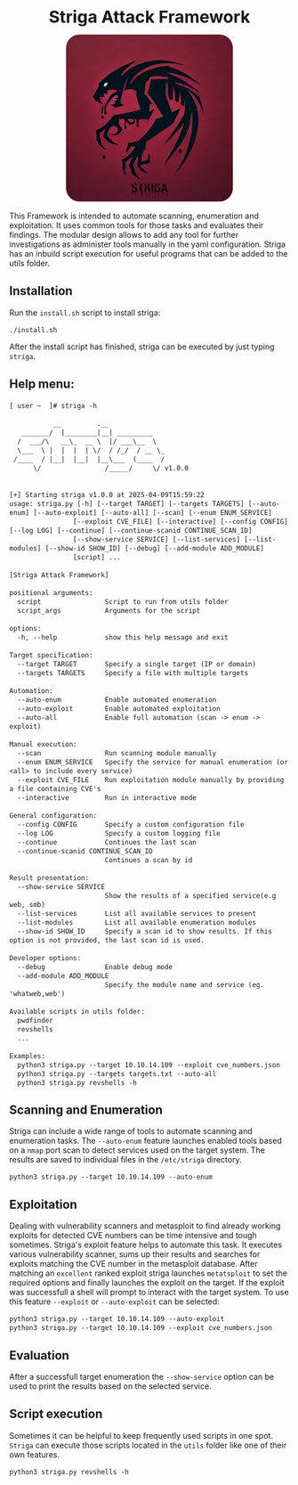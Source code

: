 <div align="center">
  <h1 style="font-size: 30px; margin-bottom: 0;">Striga Attack Framework</h1>
</div>
<p align="center">
  <img src="logo/STRIGA.png" alt="Striga Logo" width="300"/>
</p>

This Framework is intended to automate scanning, enumeration and exploitation. It uses common tools for those tasks and evaluates their findings. The modular design allows to add any tool for further investigations as administer tools manually in the yaml configuration. Striga has an inbuild script execution for useful programs that can be added to the utils folder.

## Installation
Run the `install.sh` script to install striga:

    ./install.sh

After the install script has finished, striga can be executed by just typing `striga`.

## Help menu:

    [ user ~  ]# striga -h

               __         .__              
       _______/  |________|__| _________   
      /  ___/\   __\_  __ \  |/ ___\__  \  
      \___  \ |  |  |  | \/  / /_/  / __ \_
     /____  / |__|  |__|  |__\___  (____  /
          \/                /_____/     \/ v1.0.0


    [+] Starting striga v1.0.0 at 2025-04-09T15:59:22
    usage: striga.py [-h] [--target TARGET] [--targets TARGETS] [--auto-enum] [--auto-exploit] [--auto-all] [--scan] [--enum ENUM_SERVICE]
                    [--exploit CVE_FILE] [--interactive] [--config CONFIG] [--log LOG] [--continue] [--continue-scanid CONTINUE_SCAN_ID]
                    [--show-service SERVICE] [--list-services] [--list-modules] [--show-id SHOW_ID] [--debug] [--add-module ADD_MODULE]
                    [script] ...

    [Striga Attack Framework]

    positional arguments:
      script                Script to run from utils folder
      script_args           Arguments for the script

    options:
      -h, --help            show this help message and exit

    Target specification:
      --target TARGET       Specify a single target (IP or domain)
      --targets TARGETS     Specify a file with multiple targets

    Automation:
      --auto-enum           Enable automated enumeration
      --auto-exploit        Enable automated exploitation
      --auto-all            Enable full automation (scan -> enum -> exploit)

    Manual execution:
      --scan                Run scanning module manually
      --enum ENUM_SERVICE   Specify the service for manual enumeration (or <all> to include every service)
      --exploit CVE_FILE    Run exploitation module manually by providing a file containing CVE's
      --interactive         Run in interactive mode

    General configuration:
      --config CONFIG       Specify a custom configuration file
      --log LOG             Specify a custom logging file
      --continue            Continues the last scan
      --continue-scanid CONTINUE_SCAN_ID
                            Continues a scan by id

    Result presentation:
      --show-service SERVICE
                            Show the results of a specified service(e.g web, smb)
      --list-services       List all available services to present
      --list-modules        List all available enumeration modules
      --show-id SHOW_ID     Specify a scan id to show results. If this option is not provided, the last scan id is used.

    Developer options:
      --debug               Enable debug mode
      --add-module ADD_MODULE
                            Specify the module name and service (eg. 'whatweb,web')

    Available scripts in utils folder:
      pwdfinder
      revshells
      ...

    Examples:
      python3 striga.py --target 10.10.14.109 --exploit cve_numbers.json
      python3 striga.py --targets targets.txt --auto-all
      python3 striga.py revshells -h


## Scanning and Enumeration
Striga can include a wide range of tools to automate scanning and enumeration tasks. The `--auto-enum`  feature launches enabled tools based on a `nmap` port scan to detect services used on the target system. The results are saved to individual files in the `/etc/striga` directory.

    python3 striga.py --target 10.10.14.109 --auto-enum

## Exploitation
Dealing with vulnerability scanners and metasploit to find already working exploits for detected CVE numbers can be time intensive and tough sometimes. Striga's exploit feature helps to automate this task. It executes various vulnerability scanner, sums up their results and searches for exploits matching the CVE number in the metasploit database. After matching an `excellent` ranked exploit striga launches `metatsploit` to set the required options and finally launches the exploit on the target. If the exploit was successfull a shell will prompt to interact with the target system.
To use this feature `--exploit` or `--auto-exploit` can be selected:

    python3 striga.py --target 10.10.14.109 --auto-exploit
    python3 striga.py --target 10.10.14.109 --exploit cve_numbers.json

## Evaluation
After a successfull target enumeration the `--show-service` option can be used to print the results based on the selected service.

## Script execution
Sometimes it can be helpful to keep frequently used scripts in one spot. `Striga` can execute those scripts located in the `utils` folder like one of their own features.

    python3 striga.py revshells -h